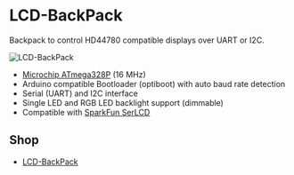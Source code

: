 # LCD-BackPack
Backpack to control HD44780 compatible displays over UART or I2C.

![LCD-BackPack](https://github.com/watterott/LCD-BackPack/raw/master/hardware/LCD-BackPack_v11.jpg)

* [Microchip ATmega328P](http://www.microchip.com/wwwproducts/en/ATMEGA328P) (16 MHz)
* Arduino compatible Bootloader (optiboot) with auto baud rate detection
* Serial (UART) and I2C interface
* Single LED and RGB LED backlight support (dimmable)
* Compatible with [SparkFun SerLCD](https://github.com/sparkfun/Serial_Enabled_LCD_Backpack)


## Shop
* [LCD-BackPack](http://www.watterott.com/en/LCD-BackPack)
